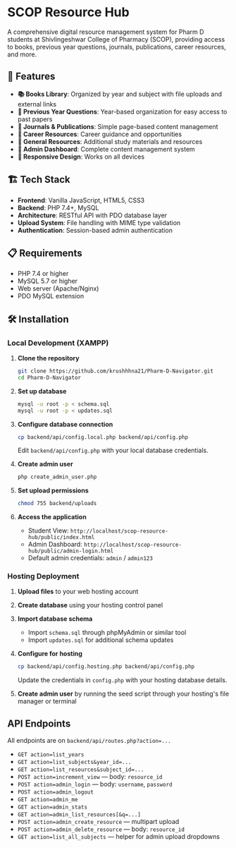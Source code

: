 # SCOP Resource Hub

A comprehensive digital resource management system for Pharm D students at Shivlingeshwar College of Pharmacy (SCOP), providing access to books, previous year questions, journals, publications, career resources, and more.

## 🚀 Features

- **📚 Books Library**: Organized by year and subject with file uploads and external links
- **📝 Previous Year Questions**: Year-based organization for easy access to past papers  
- **📖 Journals & Publications**: Simple page-based content management
- **💼 Career Resources**: Career guidance and opportunities
- **📁 General Resources**: Additional study materials and resources
- **🔐 Admin Dashboard**: Complete content management system
- **📱 Responsive Design**: Works on all devices

## 🏗️ Tech Stack

- **Frontend**: Vanilla JavaScript, HTML5, CSS3
- **Backend**: PHP 7.4+, MySQL
- **Architecture**: RESTful API with PDO database layer
- **Upload System**: File handling with MIME type validation
- **Authentication**: Session-based admin authentication

## 📋 Requirements

- PHP 7.4 or higher
- MySQL 5.7 or higher
- Web server (Apache/Nginx)
- PDO MySQL extension

## 🛠️ Installation

### Local Development (XAMPP)

1. **Clone the repository**
   ```bash
   git clone https://github.com/krushhhna21/Pharm-D-Navigator.git
   cd Pharm-D-Navigator
   ```

2. **Set up database**
   ```bash
   mysql -u root -p < schema.sql
   mysql -u root -p < updates.sql
   ```

3. **Configure database connection**
   ```bash
   cp backend/api/config.local.php backend/api/config.php
   ```
   Edit `backend/api/config.php` with your local database credentials.

4. **Create admin user**
   ```bash
   php create_admin_user.php
   ```

5. **Set upload permissions**
   ```bash
   chmod 755 backend/uploads
   ```

6. **Access the application**
   - Student View: `http://localhost/scop-resource-hub/public/index.html`
   - Admin Dashboard: `http://localhost/scop-resource-hub/public/admin-login.html`
   - Default admin credentials: `admin` / `admin123`

### Hosting Deployment

1. **Upload files** to your web hosting account

2. **Create database** using your hosting control panel

3. **Import database schema**
   - Import `schema.sql` through phpMyAdmin or similar tool
   - Import `updates.sql` for additional schema updates

4. **Configure for hosting**
   ```bash
   cp backend/api/config.hosting.php backend/api/config.php
   ```
   Update the credentials in `config.php` with your hosting database details.

5. **Create admin user** by running the seed script through your hosting's file manager or terminal

## API Endpoints
All endpoints are on `backend/api/routes.php?action=...`

- `GET action=list_years`
- `GET action=list_subjects&year_id=...`
- `GET action=list_resources&subject_id=...`
- `POST action=increment_view` — body: `resource_id`
- `POST action=admin_login` — body: `username`, `password`
- `POST action=admin_logout`
- `GET action=admin_me`
- `GET action=admin_stats`
- `GET action=admin_list_resources[&q=...]`
- `POST action=admin_create_resource` — multipart upload
- `POST action=admin_delete_resource` — body: `resource_id`
- `GET action=list_all_subjects` — helper for admin upload dropdowns

